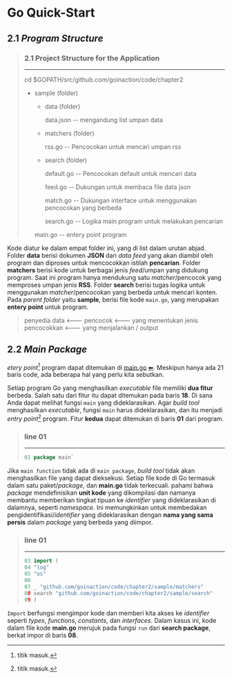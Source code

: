 # Go Quick-Start
## 2.1 *Program Structure*


> ### 2.1 Project Structure for the Application
>---
> cd $GOPATH/src/github.com/goinaction/code/chapter2
>- sample (folder)
>   - data (folder)
>       
>       data.json  -- mengandung list umpan data
>   - matchers (folder)
>     
>       rss.go -- Pencocokan untuk mencari umpan rss
>   - search (folder)
> 
>       default.go -- Pencocokan default untuk mencari data
>
>       feed.go -- Dukungan untuk membaca file data json
>
>       match.go -- Dukungan interface untuk menggunakan pencocokan yang berbeda
>
>       search.go -- Logika main program untuk melakukan pencarian
> 
>   main.go -- entery point program
>


Kode diatur ke dalam empat folder ini, yang di list dalam urutan abjad.
Folder **data** berisi dokumen **JSON** dari *data feed* yang akan diambil oleh program
dan diproses untuk mencocokkan istilah **pencarian**. Folder **matchers** berisi kode untuk
berbagai jenis *feed*/umpan yang didukung program. Saat ini program hanya mendukung
satu *matcher*/pencocok yang memproses umpan jenis **RSS**. Folder **search** berisi tugas
logika untuk menggunakan *matcher*/pencocokan yang berbeda untuk mencari konten. Pada *parent folder* yaitu **sample**, berisi file kode `main.go`, yang merupakan **entery point** untuk
program.

> penyedia data <--- pencocok <--- yang menentukan jenis pencocokkan <--- yang menjalankan / output



## 2.2 *Main Package*

*etery point*[^1] program dapat ditemukan di [main.go](sample/main.go) [⬅](./doc.md). Meskipun hanya ada 21 baris code, ada beberapa hal yang perlu kita sebutkan.

Setiap program Go yang menghasilkan *executable* file memiliki **dua fitur** berbeda. Salah satu dari fitur itu dapat ditemukan pada baris **18**. Di sana Anda dapat melihat fungsi `main` yang dideklarasikan. Agar *build tool* menghasilkan *executable*, fungsi `main` harus dideklarasikan, dan itu menjadi *entry point*[^1] program. Fitur **kedua** dapat ditemukan di baris **01**
dari program.

> ### line 01
>---
> ```go
> 01 package main`
>```

Jika `main function` tidak ada di `main package`, *build tool* tidak akan menghasilkan file yang dapat dieksekusi. Setiap file kode di Go termasuk dalam satu paket/*package*, dan **main.go** tidak terkecuali.
pahami bahwa *package* mendefinisikan **unit kode** yang dikompilasi
dan namanya membantu memberikan tingkat tipuan ke *identifier* yang dideklarasikan
di dalamnya, seperti *namespace*. Ini memungkinkan untuk membedakan pengidentifikasi/*identifier*
yang dideklarasikan dengan **nama yang sama persis** dalam *package* yang berbeda yang diimpor.

> ### line 01
>---
> ```go
>03 import (
>04	"log"
>05	"os"
>06
>07	_ "github.com/goinaction/code/chapter2/sample/matchers"
>08	search "github.com/goinaction/code/chapter2/sample/search"
>09 )
>```

`Import` berfungsi mengimpor kode dan memberi kita akses ke *identifier* seperti *types*,
*functions*, *constants*, dan *interfaces*. Dalam kasus ini, kode dalam file kode **main.go** merujuk pada fungsi `run` dari **search package**, berkat impor di baris **08**.

[^1]: titik masuk.
